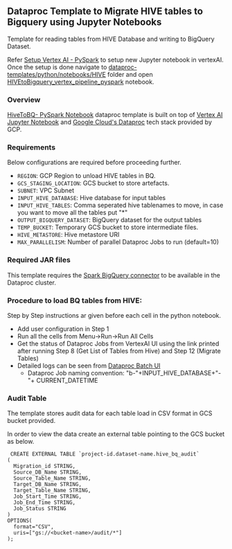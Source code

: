 ## Dataproc Template to Migrate HIVE tables to Bigquery using Jupyter Notebooks

Template for reading tables from HIVE Database and writing to BigQuery Dataset.

Refer [Setup Vertex AI - PySpark](./../README.md) to setup new Jupyter notebook in vertexAI. Once the setup is done navigate to 
[dataproc-templates/python/notebooks/HIVE](https://github.com/GoogleCloudPlatform/dataproc-templates/tree/hive2bq/python/notebooks/HIVE) folder and open [HIVEtoBigquery_vertex_pipeline_pyspark](https://github.com/GoogleCloudPlatform/dataproc-templates/blob/hive2bq/python/notebooks/HIVE/HIVEtoBigquery_vertex_pipeline_pyspark.ipynb) notebook.

### Overview

[HiveToBQ- PySpark Notebook](./HIVEtoBigquery_vertex_pipeline_pyspark.ipynb) dataproc template is built on top of [Vertex AI Jupyter Notebook](https://cloud.google.com/vertex-ai/docs/tutorials/jupyter-notebooks) and [Google Cloud's Dataproc](https://cloud.google.com/dataproc/) tech stack provided by GCP.


### Requirements

Below configurations are required before proceeding further.

* `REGION`: GCP Region  to unload HIVE tables in BQ.
* `GCS_STAGING_LOCATION`: GCS bucket to store artefacts.
* `SUBNET`: VPC Subnet
* `INPUT_HIVE_DATABASE`: Hive database for input tables
* `INPUT_HIVE_TABLES`: Comma seperated hive tablenames to move, in case you want to move all the tables put "*"
* `OUTPUT_BIGQUERY_DATASET`: BigQuery dataset for the output tables
* `TEMP_BUCKET`: Temporary GCS bucket to store intermediate files.
* `HIVE_METASTORE`: Hive metastore URI
* `MAX_PARALLELISM`: Number of parallel Dataproc Jobs to run (default=10)

### Required JAR files

This template requires the [Spark BigQuery connector](https://cloud.google.com/dataproc-serverless/docs/guides/bigquery-connector-spark-example) to be available in the Dataproc cluster.

### Procedure to load BQ tables from HIVE:
Step by Step instructions ar given before each cell in the python notebook.

* Add user configuration in Step 1
* Run all the cells from Menu->Run->Run All Cells
* Get the status of Dataproc Jobs from VertexAI UI using the link printed after running Step 8 (Get List of Tables from Hive) and Step 12 (Migrate Tables)
* Detailed logs can be seen from [Dataproc Batch UI](https://console.cloud.google.com/dataproc/batches?_ga=2.45339748.1795356115.1659430333-470209831.1657040299)
  * Dataproc Job naming convention: "b-"+INPUT_HIVE_DATABASE+"-"+ CURRENT_DATETIME

### Audit Table

The template stores audit data for each table load in CSV format in GCS bucket provided.

In order to view the data create an external table pointing to the GCS bucket as below.


```
 CREATE EXTERNAL TABLE `project-id.dataset-name.hive_bq_audit`
(
  Migration_id STRING,
  Source_DB_Name STRING,
  Source_Table_Name STRING,
  Target_DB_Name STRING,
  Target_Table_Name STRING,
  Job_Start_Time STRING,
  Job_End_Time STRING,
  Job_Status STRING
)
OPTIONS(
  format="CSV",
  uris=["gs://<bucket-name>/audit/*"]
);
```
